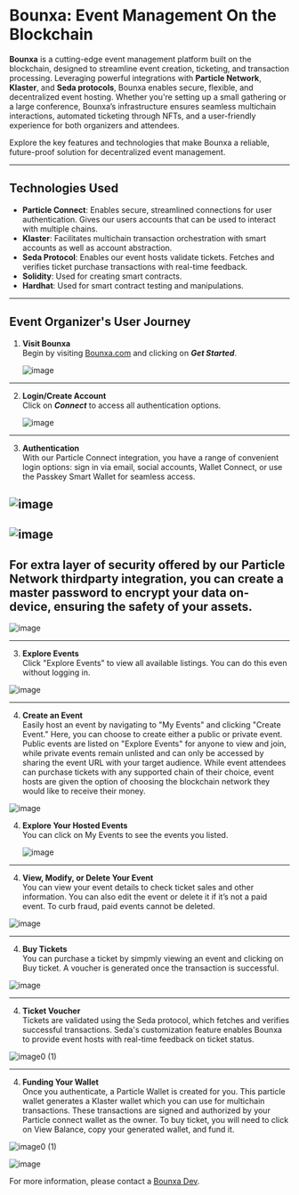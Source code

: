 # Bounxa: Event Management On the Blockchain

**Bounxa** is a cutting-edge event management platform built on the blockchain, designed to streamline event creation, ticketing, and transaction processing. Leveraging powerful integrations with **Particle Network**, **Klaster**, and **Seda protocols**, Bounxa enables secure, flexible, and decentralized event hosting. Whether you're setting up a small gathering or a large conference, Bounxa’s infrastructure ensures seamless multichain interactions, automated ticketing through NFTs, and a user-friendly experience for both organizers and attendees.

Explore the key features and technologies that make Bounxa a reliable, future-proof solution for decentralized event management.

---

## Technologies Used
- **Particle Connect**: Enables secure, streamlined connections for user authentication. Gives our users accounts that can be used to interact with multiple chains. 
- **Klaster**: Facilitates multichain transaction orchestration with smart accounts as well as account abstraction.
- **Seda Protocol**: Enables our event hosts validate tickets. Fetches and verifies ticket purchase transactions with real-time feedback.
- **Solidity**: Used for creating smart contracts.
- **Hardhat**: Used for smart contract testing and manipulations. 

---



## Event Organizer's User Journey

1. **Visit Bounxa**  
   Begin by visiting [Bounxa.com](https://bounxa.com) and clicking on ***Get Started***.

   ![image](https://github.com/user-attachments/assets/fce0c3b0-e34b-409f-a8fc-7a21427c3adf)
---
2. **Login/Create Account**  
   Click on ***Connect*** to access all authentication options.

   ![image](https://github.com/user-attachments/assets/ce726b7f-7c0a-44bc-b9db-4acc90598c19)
---
3. **Authentication**  
   With our Particle Connect integration, you have a range of convenient login options: sign in via email, social accounts, Wallet Connect, or use the Passkey Smart Wallet for seamless access.
   
  ![image](https://github.com/user-attachments/assets/d3dfcda2-a761-4dad-8ccb-76d72a44fe7c)
---
![image](https://github.com/user-attachments/assets/c62836a3-36ae-4d37-846e-bac95ca50759)
---
**For extra layer of security offered by our Particle Network thirdparty integration, you can create a master password to encrypt your data on-device, ensuring the safety of your assets.**
---
![image](https://github.com/user-attachments/assets/5ed51653-ac59-4f7e-9d1c-6718723cc233)

  --- 
3. **Explore Events**  
   Click "Explore Events" to view all available listings. You can do this even without logging in.
   
  ![image](https://github.com/user-attachments/assets/720e0db2-eb8e-4c7c-b5c2-000c579cedfb)

 --- 

 4. **Create an Event**  
Easily host an event by navigating to "My Events" and clicking "Create Event." Here, you can choose to create either a public or private event. Public events are listed on "Explore Events" for anyone to view and join, while private events remain unlisted and can only be accessed by sharing the event URL with your target audience. While event attendees can purchase tickets with any supported chain of their choice, event hosts are given the option of choosing the blockchain network they would like to receive their money.

![image](https://github.com/user-attachments/assets/96873d65-9278-4197-ba6e-e66ef3e8fc82)

4. **Explore Your Hosted Events**  
   You can click on My Events to see the events you listed. 
   
   ![image](https://github.com/user-attachments/assets/96d0edbd-708a-42bf-9530-8b3b7b3109af)


--- 

4. **View, Modify, or Delete Your Event**  
   You can view your event details to check ticket sales and other information. You can also edit the event or delete it if it’s not a paid event. To curb fraud, paid events cannot be deleted.

 ![image](https://github.com/user-attachments/assets/c0f691a9-c15d-4557-8a5f-9972a7d51ee2)
   
--- 

4. **Buy Tickets**  
   You can purchase a ticket by simpmly viewing an event and clicking on Buy ticket. A voucher is generated once the transaction is successful. 

 ![image](https://github.com/user-attachments/assets/fb5330e1-c8c2-4ef1-b071-4e52695fbd81)

   
--- 
4. **Ticket Voucher**  
Tickets are validated using the Seda protocol, which fetches and verifies successful transactions. Seda's customization feature enables Bounxa to provide event hosts with real-time feedback on ticket status.

![image0 (1)](https://github.com/user-attachments/assets/c74c1d73-4264-4b1e-a40e-11ac220a1134)


   
--- 
4. **Funding Your Wallet**  
Once you authenticate, a Particle Wallet is created for you. This particle wallet generates a Klaster wallet which you can use for multichain transactions. These transactions are signed and authorized by your Particle connect wallet as the owner. To buy ticket, you will need to click on View Balance, copy your generated wallet, and fund it. 

![image0 (1)](https://github.com/user-attachments/assets/c74c1d73-4264-4b1e-a40e-11ac220a1134)

![image](https://github.com/user-attachments/assets/14733582-5c7a-47b0-981a-8f74d9c4d8df)






For more information, please contact a [Bounxa Dev](mailto:princenchiba@gmail.com).
